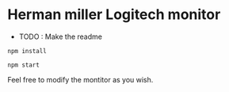 # Herman miller Logitech monitor
 
 - TODO : Make the readme
 
```
npm install
```
```
npm start
```

Feel free to modify the montitor as you wish.
